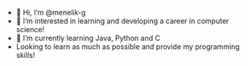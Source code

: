- 👋 Hi, I’m @menelik-g
- 👀 I’m interested in learning and developing a career in computer science!
- 🌱 I’m currently learning Java, Python and C
- Looking to learn as much as possible and provide my programming skills!

<!---
menelik-g/menelik-g is a ✨ special ✨ repository because its `README.md` (this file) appears on your GitHub profile.
You can click the Preview link to take a look at your changes.
--->
